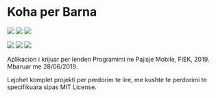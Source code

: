 # Koha per Barna

[![](https://img.shields.io/badge/author-Agon%20Hoxha-black.svg)](https://www.github.com/460N1/)
[![](https://img.shields.io/badge/author-Edona%20Haziraj-darkred.svg)](https://www.github.com/EdonaHaziraj/)
[![](https://img.shields.io/github/license/460N1/Koha_Per_Barna.svg)](https://github.com/460N1/Koha_Per_Barna/blob/master/LICENSE)


[![](https://img.shields.io/github/release/460N1/Koha_Per_Barna.svg?branch=master&kill_cache=1)](https://github.com/460N1/Koha_Per_Barna/releases/download/0.5/app-debug.apk)
[![](https://img.shields.io/github/repo-size/460N1/Koha_Per_Barna.svg?branch=master&kill_cache=1)](https://github.com/460N1/Koha_Per_Barna/archive/master.zip)
[![](https://img.shields.io/github/languages/top/460N1/Koha_Per_Barna.svg)](https://developer.android.com/kotlin)

Aplikacion i krijuar per lenden Programimi ne Pajisje Mobile, FIEK, 2019. Mbaruar me 28/06/2019.

Lejohet komplet projekti per perdorim te lire, me kushte te perdorimi te specifikuara sipas MIT License.
